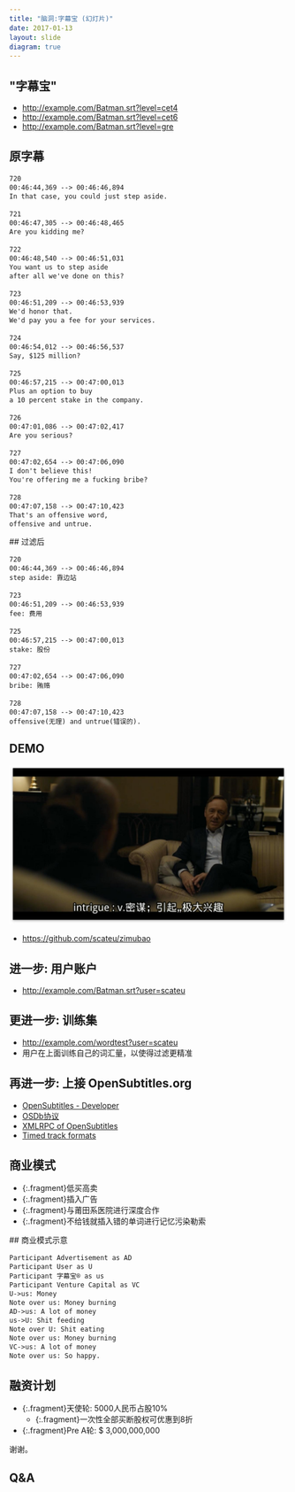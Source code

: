 ```yaml
---
title: "脑洞:字幕宝 (幻灯片)"
date: 2017-01-13
layout: slide
diagram: true
---
```

<section markdown="1">

# "字幕宝"

</section> <section markdown="1">

 - http://example.com/Batman.srt?level=cet4
 - http://example.com/Batman.srt?level=cet6
 - http://example.com/Batman.srt?level=gre

</section> <section markdown="1">

## 原字幕
```text
720
00:46:44,369 --> 00:46:46,894
In that case, you could just step aside.

721
00:46:47,305 --> 00:46:48,465
Are you kidding me?

722
00:46:48,540 --> 00:46:51,031
You want us to step aside
after all we've done on this?

723
00:46:51,209 --> 00:46:53,939
We'd honor that.
We'd pay you a fee for your services.

724
00:46:54,012 --> 00:46:56,537
Say, $125 million?

725
00:46:57,215 --> 00:47:00,013
Plus an option to buy
a 10 percent stake in the company.

726
00:47:01,086 --> 00:47:02,417
Are you serious?

727
00:47:02,654 --> 00:47:06,090
I don't believe this!
You're offering me a fucking bribe?

728
00:47:07,158 --> 00:47:10,423
That's an offensive word,
offensive and untrue.
```
</section> <section markdown="1">
## 过滤后

```text
720
00:46:44,369 --> 00:46:46,894
step aside: 靠边站

723
00:46:51,209 --> 00:46:53,939
fee: 费用

725
00:46:57,215 --> 00:47:00,013
stake: 股份

727
00:47:02,654 --> 00:47:06,090
bribe: 贿赂

728
00:47:07,158 --> 00:47:10,423
offensive(无理) and untrue(错误的).
```

</section> <section markdown="1">

## DEMO

![DEMO](https://github.com/scateu/zimubao/raw/master/snapshots/House.of.Cards.S01E01.jpg)

 - <https://github.com/scateu/zimubao>

</section> <section markdown="1">

## 进一步: 用户账户

 - http://example.com/Batman.srt?user=scateu

</section> <section markdown="1">

## 更进一步: 训练集

 - http://example.com/wordtest?user=scateu
 - 用户在上面训练自己的词汇量，以使得过滤更精准


</section> <section markdown="1">

## 再进一步: 上接 OpenSubtitles.org

 - [OpenSubtitles - Developer](http://trac.opensubtitles.org/projects/opensubtitles)
 - [OSDb协议](http://trac.opensubtitles.org/projects/opensubtitles/wiki/OSDb)
 - [XMLRPC of OpenSubtitles](http://trac.opensubtitles.org/projects/opensubtitles/wiki/XMLRPC)
 - [Timed track formats](https://wiki.whatwg.org/wiki/Timed_track_formats)

</section> <section markdown="1">

## 商业模式

 - {:.fragment}低买高卖
 - {:.fragment}插入广告
 - {:.fragment}与莆田系医院进行深度合作
 - {:.fragment}不给钱就插入错的单词进行记忆污染勒索

</section> <section markdown="1">
## 商业模式示意

```sequence
Participant Advertisement as AD
Participant User as U
Participant 字幕宝® as us
Participant Venture Capital as VC
U->us: Money
Note over us: Money burning
AD->us: A lot of money
us->U: Shit feeding
Note over U: Shit eating
Note over us: Money burning
VC->us: A lot of money
Note over us: So happy.
```

</section> <section markdown="1">

## 融资计划

 - {:.fragment}天使轮: 5000人民币占股10%
   - {:.fragment}一次性全部买断股权可优惠到8折
 - {:.fragment}Pre A轮: \$ 3,000,000,000

</section> <section markdown="1">

谢谢。

</section> <section markdown="1">

## Q&A

</section> 
